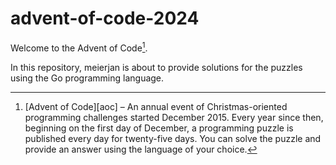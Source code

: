 # advent-of-code-2024

Welcome to the Advent of Code[^aoc].

In this repository, meierjan is about to provide solutions for the puzzles using the Go programming language.


[^aoc]:
    [Advent of Code][aoc] – An annual event of Christmas-oriented programming challenges started December 2015.
    Every year since then, beginning on the first day of December, a programming puzzle is published every day for twenty-five days.
    You can solve the puzzle and provide an answer using the language of your choice.

